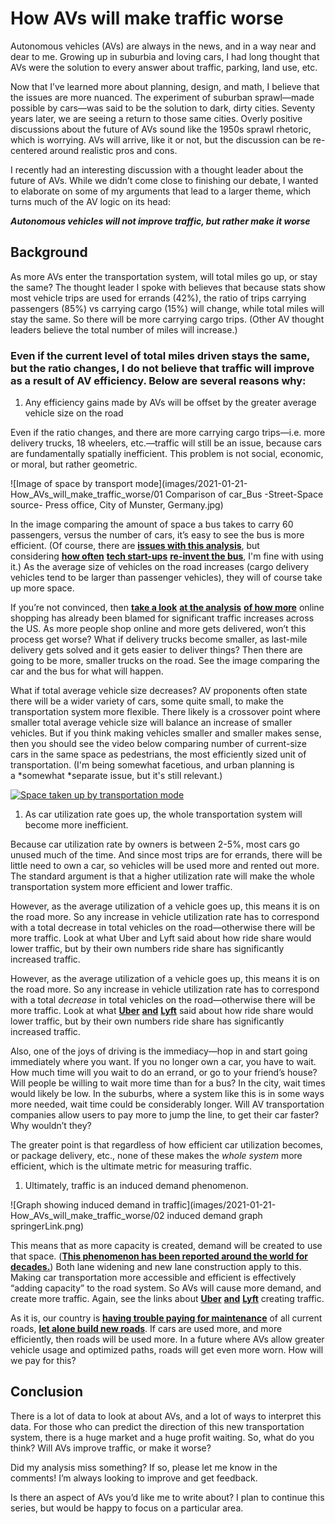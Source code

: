 # How AVs will make traffic worse

Autonomous vehicles (AVs) are always in the news, and in a way near and dear to me. Growing up in suburbia and loving cars, I had long thought that AVs were the solution to every answer about traffic, parking, land use, etc.

Now that I’ve learned more about planning, design, and math, I believe that the issues are more nuanced. The experiment of suburban sprawl—made possible by cars—was said to be the solution to dark, dirty cities. Seventy years later, we are seeing a return to those same cities. Overly positive discussions about the future of AVs sound like the 1950s sprawl rhetoric, which is worrying. AVs will arrive, like it or not, but the discussion can be re-centered around realistic pros and cons.

I recently had an interesting discussion with a thought leader about the future of AVs. While we didn’t come close to finishing our debate, I wanted to elaborate on some of my arguments that lead to a larger theme, which turns much of the AV logic on its head:

***Autonomous vehicles will not improve traffic, but rather make it worse***

## Background

As more AVs enter the transportation system, will total miles go up, or stay the same? The thought leader I spoke with believes that because stats show most vehicle trips are used for errands (42%), the ratio of trips carrying passengers (85%) vs carrying cargo (15%) will change, while total miles will stay the same. So there will be more carrying cargo trips. (Other AV thought leaders believe the total number of miles will increase.)

### Even if the current level of total miles driven stays the same, but the ratio changes, I do not believe that traffic will improve as a result of AV efficiency. Below are several reasons why:

1.  Any efficiency gains made by AVs will be offset by the greater average vehicle size on the road

Even if the ratio changes, and there are more carrying cargo trips—i.e. more delivery trucks, 18 wheelers, etc.—traffic will still be an issue, because cars are fundamentally spatially inefficient. This problem is not social, economic, or moral, but rather geometric.

![Image of space by transport mode](images/2021-01-21-How_AVs_will_make_traffic_worse/01 Comparison of car_Bus -Street-Space source- Press office, City of Munster, Germany.jpg)

In the image comparing the amount of space a bus takes to carry 60 passengers, versus the number of cars, it’s easy to see the bus is more efficient. (Of course, there are [**issues with this analysis**](https://john-s-allen.com/blog/?p=7), but considering [**how often**](https://jalopnik.com/silicon-valley-invents-bus-1796221702) [**tech start-ups**](https://10daily.com.au/news/tech/a180529jfc/why-silicon-valley-tech-bros-keep-inventing-the-bus-20180610) [**re-invent the bus**](https://www.nytimes.com/2015/10/15/technology/behind-the-failure-of-leap-transits-gentrified-buses-in-san-francisco.html), I'm fine with using it.) As the average size of vehicles on the road increases (cargo delivery vehicles tend to be larger than passenger vehicles), they will of course take up more space.

If you’re not convinced, then [**take a look**](https://www.curbed.com/2019/1/10/18177399/amazon-delivery-traffic-online-shopping-e-commerce) [**at the analysis**](https://time.com/5481981/online-shopping-amazon-free-shipping-traffic-jams/) [**of how more**](https://www.citylab.com/transportation/2017/04/cities-seek-deliverance-from-the-e-commerce-boom/523671/) online shopping has already been blamed for significant traffic increases across the US. As more people shop online and more gets delivered, won’t this process get worse? What if delivery trucks become smaller, as last-mile delivery gets solved and it gets easier to deliver things? Then there are going to be more, smaller trucks on the road. See the image comparing the car and the bus for what will happen.

What if total average vehicle size decreases? AV proponents often state there will be a wider variety of cars, some quite small, to make the transportation system more flexible. There likely is a crossover point where smaller total average vehicle size will balance an increase of smaller vehicles. But if you think making vehicles smaller and smaller makes sense, then you should see the video below comparing number of current-size cars in the same space as pedestrians, the most efficiently sized unit of transportation. (I'm being somewhat facetious, and urban planning is a *somewhat *separate issue, but it's still relevant.)

[![Space taken up by transportation mode](http://img.youtube.com/vi/06IjfbqdnNM/0.jpg)](http://www.youtube.com/watch?v=06IjfbqdnNM "Space taken up by transportation mode")


1.  As car utilization rate goes up, the whole transportation system will become more inefficient.

Because car utilization rate by owners is between 2-5%, most cars go unused much of the time. And since most trips are for errands, there will be little need to own a car, so vehicles will be used more and rented out more. The standard argument is that a higher utilization rate will make the whole transportation system more efficient and lower traffic.

However, as the average utilization of a vehicle goes up, this means it is on the road more. So any increase in vehicle utilization rate has to correspond with a total decrease in total vehicles on the road—otherwise there will be more traffic. Look at what Uber and Lyft said about how ride share would lower traffic, but by their own numbers ride share has significantly increased traffic.

However, as the average utilization of a vehicle goes up, this means it is on the road more. So any increase in vehicle utilization rate has to correspond with a total *decrease* in total vehicles on the road—otherwise there will be more traffic. Look at what [**Uber**](https://usa.streetsblog.org/2019/08/07/uberlyft-responsible-for-a-large-share-of-traffic/) [**and**](https://www.theverge.com/2019/8/6/20756945/uber-lyft-tnc-vmt-traffic-congestion-study-fehr-peers) [**Lyft**](https://www.businessinsider.com/uber-lyft-creating-traffic-cities-bruce-schaller-2018-7) said about how ride share would lower traffic, but by their own numbers ride share has significantly increased traffic. 

Also, one of the joys of driving is the immediacy—hop in and start going immediately where you want. If you no longer own a car, you have to wait. How much time will you wait to do an errand, or go to your friend’s house? Will people be willing to wait more time than for a bus? In the city, wait times would likely be low. In the suburbs, where a system like this is in some ways more needed, wait time could be considerably longer. Will AV transportation companies allow users to pay more to jump the line, to get their car faster? Why wouldn’t they?

The greater point is that regardless of how efficient car utilization becomes, or package delivery, etc., none of these makes the *whole system* more efficient, which is the ultimate metric for measuring traffic.

1.  Ultimately, traffic is an induced demand phenomenon.

![Graph showing induced demand in traffic](images/2021-01-21-How_AVs_will_make_traffic_worse/02 induced demand graph springerLink.png)

This means that as more capacity is created, demand will be created to use that space. ([**This phenomenon has been reported around the world for decades.**](https://www.vtpi.org/gentraf.pdf)) Both lane widening and new lane construction apply to this. Making car transportation more accessible and efficient is effectively “adding capacity” to the road system. So AVs will cause more demand, and create more traffic. Again, see the links about [**Uber**](https://usa.streetsblog.org/2019/08/07/uberlyft-responsible-for-a-large-share-of-traffic/) [**and**](https://www.theverge.com/2019/8/6/20756945/uber-lyft-tnc-vmt-traffic-congestion-study-fehr-peers) [**Lyft**](https://www.businessinsider.com/uber-lyft-creating-traffic-cities-bruce-schaller-2018-7) creating traffic.

As it is, our country is [**having trouble paying for maintenance**](https://www.citylab.com/solutions/2015/02/americas-infrastructure-crisis-is-really-a-maintenance-crisis/385452/) of all current roads, [**let alone build new roads**](https://www.strongtowns.org/nonewroads). If cars are used more, and more efficiently, then roads will be used more. In a future where AVs allow greater vehicle usage and optimized paths, roads will get even more worn. How will we pay for this?

## Conclusion

There is a lot of data to look at about AVs, and a lot of ways to interpret this data. For those who can predict the direction of this new transportation system, there is a huge market and a huge profit waiting. So, what do you think? Will AVs improve traffic, or make it worse?

Did my analysis miss something? If so, please let me know in the comments! I’m always looking to improve and get feedback.

Is there an aspect of AVs you’d like me to write about? I plan to continue this series, but would be happy to focus on a particular area. 
